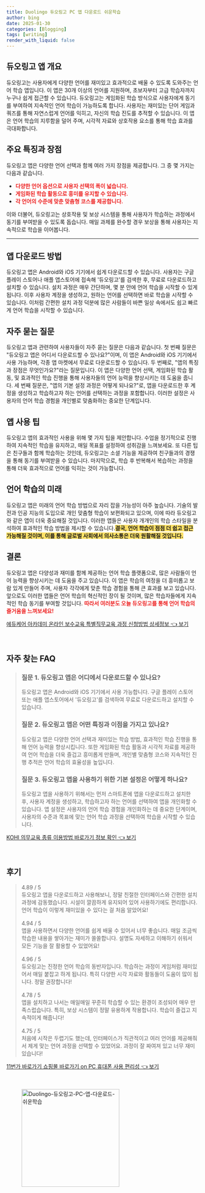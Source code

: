 ```yaml
---
title: Duolingo 듀오링고 PC 앱 다운로드 쉬운학습
author: bing
date: 2025-01-30
categories: [Blogging]
tags: [writing]
render_with_liquid: false
---
```



<h2 id='듀오링고_앱_개요'>듀오링고 앱 개요</h2>

<p>듀오링고는 사용자에게 다양한 언어를 재미있고 효과적으로 배울 수 있도록 도와주는 언어 학습 앱입니다. 이 앱은 30개 이상의 언어를 지원하며, 초보자부터 고급 학습자까지 누구나 쉽게 접근할 수 있습니다. 듀오링고는 게임화된 학습 방식으로 사용자에게 동기를 부여하여 지속적인 언어 학습이 가능하도록 합니다. 사용자는 재미있는 단어 게임과 쿼즈를 통해 자연스럽게 언어를 익히고, 자신의 학습 진도를 추적할 수 있습니다. 이 앱은 언어 학습의 지루함을 덜어 주며, 시각적 자료와 상호작용 요소를 통해 학습 효과를 극대화합니다.</p>

<h2 id='주요_특징과_장점'>주요 특징과 장점</h2>

<p>듀오링고 앱은 다양한 언어 선택과 함께 여러 가지 장점을 제공합니다. 그 중 몇 가지는 다음과 같습니다.</p>

<ul>
    <li><b><span style="color: #ee2323;">다양한 언어 옵션으로 사용자 선택의 폭이 넓습니다.</span></b></li>
    <li><b><span style="color: #ee2323;">게임화된 학습 활동으로 흥미를 유지할 수 있습니다.</span></b></li>
    <li><b><span style="color: #ee2323;">각 언어의 수준에 맞춘 맞춤형 코스를 제공합니다.</span></b></li>
</ul>

<p>이와 더불어, 듀오링고는 상호작용 및 보상 시스템을 통해 사용자가 학습하는 과정에서 동기를 부여받을 수 있도록 돕습니다. 매일 과제를 완수할 경우 보상을 통해 사용자는 지속적으로 학습을 이어봅니다.</p>

<hr />

<h2 id='앱_다운로드_방법'>앱 다운로드 방법</h2>

<p>듀오링고 앱은 Android와 iOS 기기에서 쉽게 다운로드할 수 있습니다. 사용자는 구글 플레이 스토어나 애플 앱스토어에 접속해 '듀오링고'를 검색한 후, 무료로 다운로드하고 설치할 수 있습니다. 설치 과정은 매우 간단하며, 몇 분 안에 언어 학습을 시작할 수 있게 됩니다. 이후 사용자 계정을 생성하고, 원하는 언어를 선택하면 바로 학습을 시작할 수 있습니다. 이처럼 간편한 설치 과정 덕분에 많은 사람들이 바쁜 일상 속에서도 쉽고 빠르게 언어 학습을 시작할 수 있습니다.</p>

<h2 id='자주_묻는_질문'>자주 묻는 질문</h2>

<p>듀오링고 앱과 관련하여 사용자들이 자주 묻는 질문은 다음과 같습니다. 첫 번째 질문은 "듀오링고 앱은 어디서 다운로드할 수 있나요?"이며, 이 앱은 Android와 iOS 기기에서 사용 가능하며, 각종 앱 마켓에서 무료로 다운로드할 수 있습니다. 두 번째로, "앱의 특징과 장점은 무엇인가요?"라는 질문입니다. 이 앱은 다양한 언어 선택, 게임화된 학습 활동, 및 효과적인 학습 진행을 통해 사용자들의 언어 능력을 향상시키는 데 도움을 줍니다. 세 번째 질문은, "앱의 기본 설정 과정은 어떻게 되나요?"로, 앱을 다운로드한 후 계정을 생성하고 학습하고자 하는 언어를 선택하는 과정을 포함합니다. 이러한 설정은 사용자의 언어 학습 경험을 개인별로 맞춤화하는 중요한 단계입니다.</p>

<h2 id='앱_사용_팁'>앱 사용 팁</h2>

<p>듀오링고 앱의 효과적인 사용을 위해 몇 가지 팁을 제안합니다. 수업을 정기적으로 진행하여 지속적인 학습을 유지하고, 매일 목표를 설정하여 성취감을 느껴보세요. 또 다른 팁은 친구들과 함께 학습하는 것인데, 듀오링고는 소셜 기능을 제공하여 친구들과의 경쟁을 통해 동기를 부여받을 수 있습니다. 마지막으로, 학습 후 반복해서 복습하는 과정을 통해 더욱 효과적으로 언어를 익히는 것이 가능합니다.</p>

<h2 id='언어_학습의_미래'>언어 학습의 미래</h2>

<p>듀오링고 앱은 미래의 언어 학습 방법으로 자리 잡을 가능성이 아주 높습니다. 기술의 발전과 인공 지능의 도입으로 개인 맞춤형 학습이 보편화되고 있으며, 이에 따라 듀오링고와 같은 앱이 더욱 중요해질 것입니다. 이러한 앱들은 사용자 개개인의 학습 스타일을 분석하여 효과적인 학습 방법을 제시할 수 있습니다.<b><span style="background-color: #ffe066;">결국, 언어 학습이 점점 더 쉽고 접근 가능해질 것이며, 이를 통해 글로벌 사회에서 의사소통은 더욱 원활해질 것입니다.</span></b></p>

<h2 id='결론'>결론</h2>

<p>듀오링고 앱은 다양성과 재미를 함께 제공하는 언어 학습 플랫폼으로, 많은 사람들이 언어 능력을 향상시키는 데 도움을 주고 있습니다. 이 앱은 학습의 여정을 더 흥미롭고 보람 있게 만들어 주며, 사용자 각각에게 맞춘 학습 경험을 통해 큰 효과를 보고 있습니다. 앞으로도 이러한 앱들은 언어 학습의 혁신적인 장이 될 것이며, 많은 학습자들에게 지속적인 학습 동기를 부여할 것입니다. <b><span style="color: #ee2323;">따라서 여러분도 오늘 듀오링고를 통해 언어 학습의 즐거움을 느껴보세요!</span></b></p>


<p><a class="click-button" title="에듀케어 아카데미 온라인 보수교육 특별직무교육 과정 신청방법 상세정보" href="https://purplelist.github.io/posts/%EC%97%90%EB%93%80%EC%BC%80%EC%96%B4-%EC%95%84%EC%B9%B4%EB%8D%B0%EB%AF%B8-%EC%98%A8%EB%9D%BC%EC%9D%B8-%EB%B3%B4%EC%88%98%EA%B5%90%EC%9C%A1-%ED%8A%B9%EB%B3%84%EC%A7%81%EB%AC%B4%EA%B5%90%EC%9C%A1-%EA%B3%BC%EC%A0%95-%EC%8B%A0%EC%B2%AD%EB%B0%A9%EB%B2%95-%EC%83%81%EC%84%B8%EC%A0%95%EB%B3%B4/" rel="dofollow">에듀케어 아카데미 온라인 보수교육 특별직무교육 과정 신청방법 상세정보 👈 보기</a></p><br>
<h2 id='자주_찾는_FAQ'>자주 찾는 FAQ</h2>
<div itemscope="" itemtype="https://schema.org/FAQPage"> 
<blockquote> 
<div itemscope="" itemprop="mainEntity" itemtype="https://schema.org/Question"> 
<h3 itemprop="name">질문 1. 듀오링고 앱은 어디에서 다운로드할 수 있나요?</h3> 
<div itemscope="" itemprop="acceptedAnswer" itemtype="https://schema.org/Answer"> 
<span itemprop="text"> 
<p>듀오링고 앱은 Android와 iOS 기기에서 사용 가능합니다. 구글 플레이 스토어 또는 애플 앱스토어에서 '듀오링고'를 검색하여 무료로 다운로드하고 설치할 수 있습니다.</p> 
</span> 
</div> 
</div> 

<div itemscope="" itemprop="mainEntity" itemtype="https://schema.org/Question"> 
<h3 itemprop="name">질문 2. 듀오링고 앱은 어떤 특징과 이점을 가지고 있나요?</h3> 
<div itemscope="" itemprop="acceptedAnswer" itemtype="https://schema.org/Answer"> 
<span itemprop="text"> 
<p>듀오링고 앱은 다양한 언어 선택과 재미있는 학습 방법, 효과적인 학습 진행을 통해 언어 능력을 향상시킵니다. 또한 게임화된 학습 활동과 시각적 자료를 제공하여 언어 학습을 더욱 즐겁고 흥미롭게 만들며, 개인별 맞춤형 코스와 지속적인 진행 추적은 언어 학습의 효율성을 높입니다.</p> 
</span> 
</div> 
</div> 

<div itemscope="" itemprop="mainEntity" itemtype="https://schema.org/Question"> 
<h3 itemprop="name">질문 3. 듀오링고 앱을 사용하기 위한 기본 설정은 어떻게 하나요?</h3> 
<div itemscope="" itemprop="acceptedAnswer" itemtype="https://schema.org/Answer"> 
<span itemprop="text"> 
<p>듀오링고 앱을 사용하기 위해서는 먼저 스마트폰에 앱을 다운로드하고 설치한 후, 사용자 계정을 생성하고, 학습하고자 하는 언어를 선택하여 앱을 개인화할 수 있습니다. 앱 설정은 사용자의 언어 학습 경험을 개인화하는 데 중요한 단계이며, 사용자의 수준과 목표에 맞는 언어 학습 과정을 선택하여 학습을 시작할 수 있습니다.</p> 
</span> 
</div> 
</div> 

</blockquote> 
</div>
<p><a class="click-button" title="KOHI 의무교육 종류 이용방법 바로가기 정보 확인" href="https://purplelist.github.io/posts/KOHI-%EC%9D%98%EB%AC%B4%EA%B5%90%EC%9C%A1-%EC%A2%85%EB%A5%98-%EC%9D%B4%EC%9A%A9%EB%B0%A9%EB%B2%95-%EB%B0%94%EB%A1%9C%EA%B0%80%EA%B8%B0-%EC%A0%95%EB%B3%B4-%ED%99%95%EC%9D%B8/" rel="dofollow">KOHI 의무교육 종류 이용방법 바로가기 정보 확인 👈 보기</a></p><br>
<h2 id='후기'>후기</h2>
<div itemscope itemtype="https://schema.org/Product">
  <blockquote>
  <div itemprop="review" itemscope itemtype="https://schema.org/Review">
      <div itemprop="reviewRating" itemscope itemtype="https://schema.org/Rating"> <span itemprop="ratingValue">4.89</span> / <span itemprop="bestRating">5</span> </div>
      <span itemprop="reviewBody">듀오링고 앱을 다운로드하고 사용해보니, 정말 친절한 인터페이스와 간편한 설치 과정에 감동했습니다. 시설이 깔끔하게 유지되어 있어 사용하기에도 편리합니다. 언어 학습이 이렇게 재미있을 수 있다는 걸 처음 알았어요!</span>
  </div>
  <br>
  <div itemprop="review" itemscope itemtype="https://schema.org/Review">
      <div itemprop="reviewRating" itemscope itemtype="https://schema.org/Rating"> <span itemprop="ratingValue">4.94</span> / <span itemprop="bestRating">5</span> </div>
      <span itemprop="reviewBody">앱을 사용하면서 다양한 언어를 쉽게 배울 수 있어서 너무 좋습니다. 매일 조금씩 학습한 내용을 쌓아가는 재미가 쏠쏠합니다. 설명도 자세하고 이해하기 쉬워서 모든 기능을 잘 활용할 수 있었어요!</span>
  </div>
  <br>
  <div itemprop="review" itemscope itemtype="https://schema.org/Review">
      <div itemprop="reviewRating" itemscope itemtype="https://schema.org/Rating"> <span itemprop="ratingValue">4.96</span> / <span itemprop="bestRating">5</span> </div>
      <span itemprop="reviewBody">듀오링고는 진정한 언어 학습의 동반자입니다. 학습하는 과정이 게임처럼 재미있어서 매일 붙잡고 하게 됩니다. 특히 다양한 시각 자료와 활동들이 도움이 많이 됩니다. 정말 권장합니다!</span>
  </div>
  <br>
  <div itemprop="review" itemscope itemtype="https://schema.org/Review">
      <div itemprop="reviewRating" itemscope itemtype="https://schema.org/Rating"> <span itemprop="ratingValue">4.78</span> / <span itemprop="bestRating">5</span> </div>
      <span itemprop="reviewBody">앱을 설치하고 나서는 매일매일 꾸준히 학습할 수 있는 환경이 조성되어 매우 만족스럽습니다. 특히, 보상 시스템이 정말 유용하게 작용합니다. 학습이 즐겁고 지속적이게 해줍니다!</span>
  </div>
  <br>
  <div itemprop="review" itemscope itemtype="https://schema.org/Review">
      <div itemprop="reviewRating" itemscope itemtype="https://schema.org/Rating"> <span itemprop="ratingValue">4.75</span> / <span itemprop="bestRating">5</span> </div>
      <span itemprop="reviewBody">처음에 시작은 두렵기도 했는데, 인터페이스가 직관적이고 여러 언어를 제공해줘서 제게 맞는 언어 과정을 선택할 수 있었어요. 과정이 잘 짜여져 있고 너무 재미있습니다!</span>
  </div>
  </blockquote>
</div>
<p><a class="click-button" title="11번가 바로가기 쇼핑몰 바로가기 on PC 휴대폰 사용 편리성" href="https://purplelist.github.io/posts/11%EB%B2%88%EA%B0%80-%EB%B0%94%EB%A1%9C%EA%B0%80%EA%B8%B0-%EC%87%BC%ED%95%91%EB%AA%B0-%EB%B0%94%EB%A1%9C%EA%B0%80%EA%B8%B0-on-PC-%ED%9C%B4%EB%8C%80%ED%8F%B0-%EC%82%AC%EC%9A%A9-%ED%8E%B8%EB%A6%AC%EC%84%B1/" rel="dofollow">11번가 바로가기 쇼핑몰 바로가기 on PC 휴대폰 사용 편리성 👈 보기</a></p><br>
<figure class="image"><img src="https://purplelist.github.io/assets/img/thumbnail/Duolingo-듀오링고-PC-앱-다운로드-쉬운학습.webp" alt="Duolingo-듀오링고-PC-앱-다운로드-쉬운학습" width="256" height="256"></figure>
